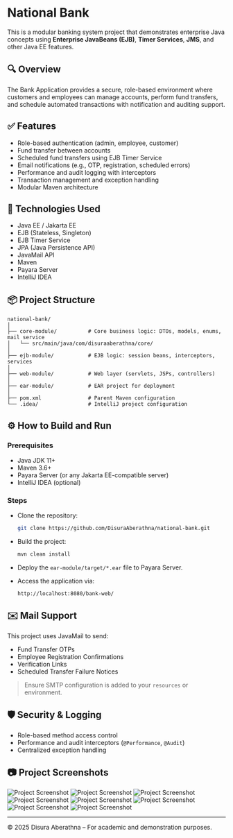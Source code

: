 # National Bank

This is a modular banking system project that demonstrates enterprise Java concepts using **Enterprise JavaBeans (EJB)**, **Timer Services**, **JMS**, and other Java EE features.

## 🔍 Overview

The Bank Application provides a secure, role-based environment where customers and employees can manage accounts, perform fund transfers, and schedule automated transactions with notification and auditing support.

## ✅ Features

- Role-based authentication (admin, employee, customer)
- Fund transfer between accounts
- Scheduled fund transfers using EJB Timer Service
- Email notifications (e.g., OTP, registration, scheduled errors)
- Performance and audit logging with interceptors
- Transaction management and exception handling
- Modular Maven architecture

## 🧰 Technologies Used

- Java EE / Jakarta EE
- EJB (Stateless, Singleton)
- EJB Timer Service
- JPA (Java Persistence API)
- JavaMail API
- Maven
- Payara Server
- IntelliJ IDEA

## 📦 Project Structure

```
national-bank/
│
├── core-module/          # Core business logic: DTOs, models, enums, mail service
│   └── src/main/java/com/disuraaberathna/core/
│
├── ejb-module/           # EJB logic: session beans, interceptors, services
│
├── web-module/           # Web layer (servlets, JSPs, controllers)
│
├── ear-module/           # EAR project for deployment
│
├── pom.xml               # Parent Maven configuration
└── .idea/                # IntelliJ project configuration
```

## ⚙️ How to Build and Run

### Prerequisites

- Java JDK 11+
- Maven 3.6+
- Payara Server (or any Jakarta EE-compatible server)
- IntelliJ IDEA (optional)



### Steps

- Clone the repository:
   ```bash
   git clone https://github.com/DisuraAberathna/national-bank.git
   ```

- Build the project:
   ```bash
   mvn clean install
   ```

- Deploy the `ear-module/target/*.ear` file to Payara Server.

- Access the application via:
   ```
   http://localhost:8080/bank-web/
   ```

## ✉️ Mail Support

This project uses JavaMail to send:

- Fund Transfer OTPs
- Employee Registration Confirmations
- Verification Links
- Scheduled Transfer Failure Notices

> Ensure SMTP configuration is added to your `resources` or environment.

## 🛡️ Security & Logging

- Role-based method access control
- Performance and audit interceptors (`@Performance`, `@Audit`)
- Centralized exception handling

## 📷 Project Screenshots

![Project Screenshot](./screenshots/Screenshot-1.png)
![Project Screenshot](./screenshots/Screenshot-2.png)
![Project Screenshot](./screenshots/Screenshot-3.png)
![Project Screenshot](./screenshots/Screenshot-4.png)
![Project Screenshot](./screenshots/Screenshot-5.png)
![Project Screenshot](./screenshots/Screenshot-6.png)
![Project Screenshot](./screenshots/Screenshot-7.png)
![Project Screenshot](./screenshots/Screenshot-8.png)

---

© 2025 Disura Aberathna – For academic and demonstration purposes.
